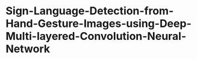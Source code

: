 # Sign-Language-Detection-from-Hand-Gesture-Images-using-Deep-Multi-layered-Convolution-Neural-Network